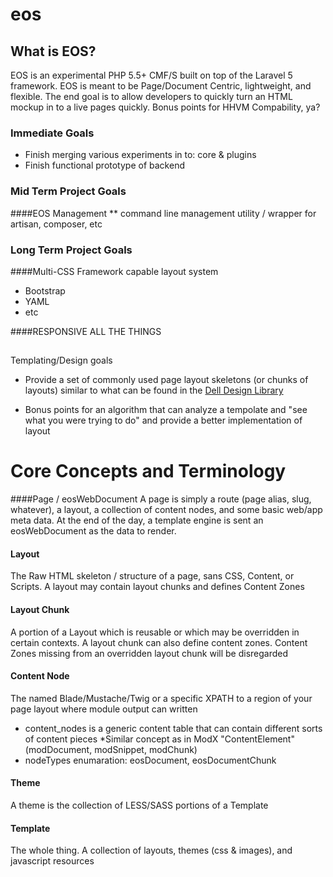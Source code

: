 eos
================

## What is EOS?
EOS is an experimental PHP 5.5+ CMF/S built on top of the Laravel 5 framework. EOS is meant to be Page/Document Centric, lightweight, and flexible. The end goal is to allow developers to quickly turn an HTML mockup in to a live pages quickly. Bonus points for HHVM Compability, ya?

### Immediate Goals
* Finish merging various experiments in to: core & plugins
* Finish functional prototype of backend

### Mid Term Project Goals
####EOS Management
** command line management utility / wrapper for artisan, composer, etc

### Long Term Project Goals

####Multi-CSS Framework capable layout system
* Bootstrap
* YAML
* etc

####RESPONSIVE ALL THE THINGS

##
Templating/Design goals
* Provide a set of commonly used page layout skeletons (or chunks of layouts) similar to what can be found in the [Dell Design Library](http://www.delldesignlibrary.com)

* Bonus points for an algorithm that can analyze a tempolate and "see what you were trying to do" and provide a better implementation of layout


Core Concepts and Terminology
================

####Page / eosWebDocument
A page is simply a route (page alias, slug, whatever), a layout, a collection of content nodes, and some basic web/app meta data. At the end of the day, a template engine is sent an eosWebDocument as the data to render.

#### Layout
The Raw HTML skeleton / structure of a page, sans CSS, Content, or Scripts. A layout may contain layout chunks and defines Content Zones

#### Layout Chunk
A portion of a Layout which is reusable or which may be overridden in certain contexts. A layout chunk can also define content zones. Content Zones missing from an overridden layout chunk will be disregarded

#### Content Node
The named Blade/Mustache/Twig or a specific XPATH to a region of your page layout where module output can written
* content_nodes is a generic content table that can contain different sorts of content pieces
*Similar concept as in ModX "ContentElement" (modDocument, modSnippet, modChunk) 
* nodeTypes enumaration: eosDocument, eosDocumentChunk

#### Theme
A theme is the collection of LESS/SASS portions of a Template

#### Template
The whole thing. A collection of layouts, themes (css & images), and javascript resources